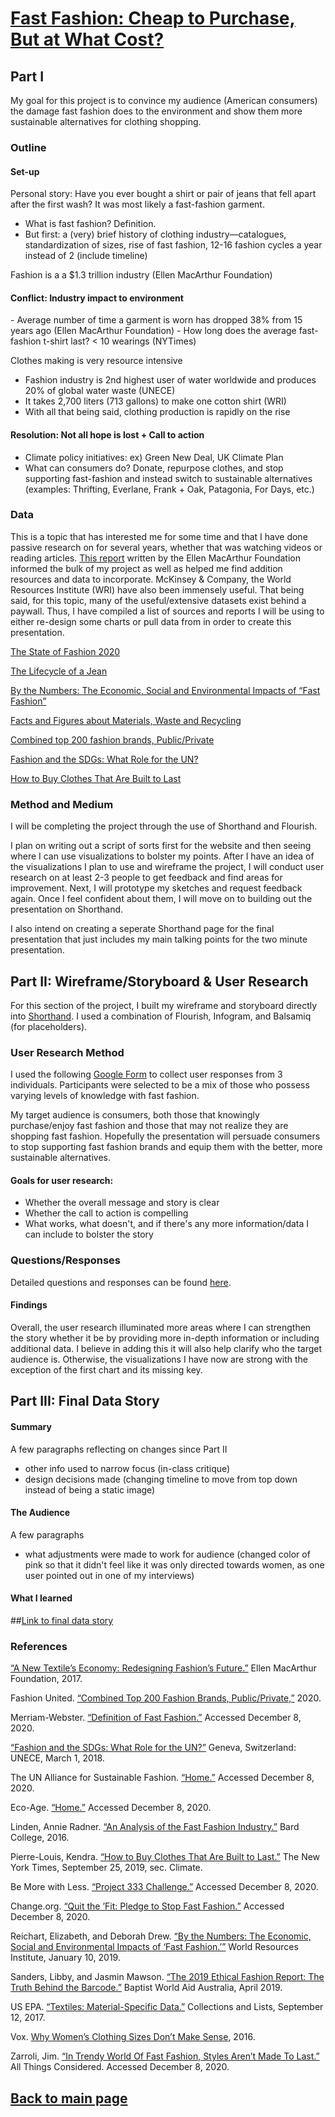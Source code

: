 # [Fast Fashion: Cheap to Purchase, But at What Cost?]( )

## Part I
My goal for this project is to convince my audience (American consumers) the damage fast fashion does to the environment and show them more sustainable alternatives for clothing shopping.

### Outline
#### Set-up
Personal story: Have you ever bought a shirt or pair of jeans that fell apart after the first wash? It was most likely a fast-fashion garment. 
- What is fast fashion? Definition.
- But first: a (very) brief history of clothing industry—catalogues, standardization of sizes, rise of fast fashion, 12-16 fashion cycles a year instead of 2 (include timeline)

Fashion is a a $1.3 trillion industry (Ellen MacArthur Foundation)
<blockquote class="imgur-embed-pub" lang="en" data-id="a/5St0tXC" data-context="false" ><a href="//imgur.com/a/5St0tXC"></a></blockquote><script async src="//s.imgur.com/min/embed.js" charset="utf-8"></script>


#### Conflict: Industry impact to environment
<blockquote class="imgur-embed-pub" lang="en" data-id="a/zWHWQ1m" data-context="false" ><a href="//imgur.com/a/zWHWQ1m"></a></blockquote><script async src="//s.imgur.com/min/embed.js" charset="utf-8"></script>
- Average number of time a garment is worn has dropped 38% from 15 years ago (Ellen MacArthur Foundation)
- How long does the average fast-fashion t-shirt last? < 10 wearings (NYTimes)


Clothes making is very resource intensive
- Fashion industry is 2nd highest user of water worldwide and produces 20% of global water waste (UNECE)
- It takes 2,700 liters (713 gallons) to make one cotton shirt (WRI)
- With all that being said, clothing production is rapidly on the rise

<blockquote class="imgur-embed-pub" lang="en" data-id="a/RvIO2gy" data-context="false" ><a href="//imgur.com/a/RvIO2gy"></a></blockquote><script async src="//s.imgur.com/min/embed.js" charset="utf-8"></script>

#### Resolution: Not all hope is lost + Call to action
- Climate policy initiatives: ex) Green New Deal, UK Climate Plan 
- What can consumers do? Donate, repurpose clothes, and stop supporting fast-fashion and instead switch to sustainable alternatives (examples: Thrifting, Everlane, Frank + Oak, Patagonia, For Days, etc.)
 

### Data
This is a topic that has interested me for some time and that I have done passive research on for several years, whether that was watching videos or reading articles. [This report](https://www.ellenmacarthurfoundation.org/assets/downloads/publications/A-New-Textiles-Economy_Full-Report_Updated_1-12-17.pdf) written by the Ellen MacArthur Foundation informed the bulk of my project as well as helped me find addition resources and data to incorporate. McKinsey & Company, the World Resources Institute (WRI) have also been immensely useful. That being said, for this topic, many of the useful/extensive datasets exist behind a paywall. Thus, I have compiled a list of sources and reports I will be using to either re-design some charts or pull data from in order to create this presentation. 


[The State of Fashion 2020](https://www.mckinsey.com/~/media/McKinsey/Industries/Retail/Our%20Insights/The%20state%20of%20fashion%202020%20Navigating%20uncertainty/The-State-of-Fashion-2020-final.ashx)

[The Lifecycle of a Jean](https://www.levistrauss.com/wp-content/uploads/2015/03/Full-LCA-Results-Deck-FINAL.pdf)

[By the Numbers: The Economic, Social and Environmental Impacts of “Fast Fashion”](https://www.wri.org/blog/2019/01/numbers-economic-social-and-environmental-impacts-fast-fashion)

[Facts and Figures about Materials, Waste and Recycling](https://www.epa.gov/facts-and-figures-about-materials-waste-and-recycling/textiles-material-specific-data#TextilesTableandGraph)

[Combined top 200 fashion brands, Public/Private](https://fashionunited.com/i/top200/)

[Fashion and the SDGs: What Role for the UN?](https://www.unece.org/fileadmin/DAM/RCM_Website/RFSD_2018_Side_event_sustainable_fashion.pdf)

[How to Buy Clothes That Are Built to Last](https://www.nytimes.com/interactive/2019/climate/sustainable-clothing.html)


### Method and Medium
I will be completing the project through the use of Shorthand and Flourish.

I plan on writing out a script of sorts first for the website and then seeing where I can use visualizations to bolster my points. After I have an idea of the visualizations I plan to use and wireframe the project, I will conduct user research on at least 2-3 people to get feedback and find areas for improvement. Next, I will prototype my sketches and request feedback again. Once I feel confident about them, I will move on to building out the presentation on Shorthand.

I also intend on creating a seperate Shorthand page for the final presentation that just includes my main talking points for the two minute presentation. 

## Part II: Wireframe/Storyboard & User Research 
For this section of the project, I built my wireframe and storyboard directly into [Shorthand](https://preview.shorthand.com/Mw6V94oX9wa2qxFI). I used a combination of Flourish, Infogram, and Balsamiq (for placeholders).

### User Research Method
I used the following [Google Form](https://docs.google.com/forms/d/e/1FAIpQLSerrMtXQyCIarJnWUZgv0L4exwRLqsSSR3rcLoKAEEnbPqL-Q/viewform?usp=sf_link) to collect user responses from 3 individuals. Participants were selected to be a mix of those who possess varying levels of knowledge with fast fashion. 

My target audience is consumers, both those that knowingly purchase/enjoy fast fashion and those that may not realize they are shopping fast fashion. Hopefully the presentation will persuade consumers to stop supporting fast fashion brands and equip them with the better, more sustainable alternatives.

#### Goals for user research:
- Whether the overall message and story is clear 
- Whether the call to action is compelling
- What works, what doesn't, and if there's any more information/data I can include to bolster the story

### Questions/Responses

Detailed questions and responses can be found [here](https://anagm17.github.io/ana-garcia-portfolio/googleform.html).

#### Findings
Overall, the user research illuminated more areas where I can strengthen the story whether it be by providing more in-depth information or including additional data. I believe in adding this it will also help clarify who the target audience is. Otherwise, the visualizations I have now are strong with the exception of the first chart and its missing key.

## Part III: Final Data Story

#### Summary
A few paragraphs reflecting on changes since Part II 
- other info used to narrow focus (in-class critique)
- design decisions made (changing timeline to move from top down instead of being a static image)

#### The Audience
A few paragraphs
- what adjustments were made to work for audience (changed color of pink so that it didn't feel like it was only directed towards women, as one user pointed out in one of my interviews)

#### What I learned

##[Link to final data story](https://carnegiemellon.shorthandstories.com/fast-fashion/index.html)

### References

[“A New Textile’s Economy: Redesigning Fashion’s Future.”](http://www.ellenmacarthurfoundation.org/publications) Ellen MacArthur Foundation, 2017. 

Fashion United. [“Combined Top 200 Fashion Brands, Public/Private,”](https://fashionunited.com/i/top200/) 2020. 

Merriam-Webster. [“Definition of Fast Fashion.”](https://www.merriam-webster.com/dictionary/fast+fashion) Accessed December 8, 2020.

[“Fashion and the SDGs: What Role for the UN?”](https://www.unece.org/fileadmin/DAM/RCM_Website/RFSD_2018_Side_event_sustainable_fashion.pdf) Geneva, Switzerland: UNECE, March 1, 2018. 

The UN Alliance for Sustainable Fashion. [“Home.”](https://unfashionalliance.org/) Accessed December 8, 2020. 

Eco-Age. [“Home.”](https://eco-age.com/) Accessed December 8, 2020. 

Linden, Annie Radner. [“An Analysis of the Fast Fashion Industry.”](https://digitalcommons.bard.edu/cgi/viewcontent.cgi?article=1033&context=senproj_f2016) Bard College, 2016. 

Pierre-Louis, Kendra. [“How to Buy Clothes That Are Built to Last.”](https://www.nytimes.com/interactive/2019/climate/sustainable-clothing.html) The New York Times, September 25, 2019, sec. Climate. 

Be More with Less. [“Project 333 Challenge.”](https://bemorewithless.com/project-333-challenge/) Accessed December 8, 2020.

Change.org. [“Quit the ’Fit: Pledge to Stop Fast Fashion.”](https://www.change.org/p/quit-the-fit-pledge-to-stop-fast-fashion) Accessed December 8, 2020.

Reichart, Elizabeth, and Deborah Drew. [“By the Numbers: The Economic, Social and Environmental Impacts of ‘Fast Fashion.’”](https://www.wri.org/blog/2019/01/numbers-economic-social-and-environmental-impacts-fast-fashion) World Resources Institute, January 10, 2019.

Sanders, Libby, and Jasmin Mawson. [“The 2019 Ethical Fashion Report: The Truth Behind the Barcode.”](https://www.change.org/p/quit-the-fit-pledge-to-stop-fast-fashion?use_react=false) Baptist World Aid Australia, April 2019. 

US EPA. [“Textiles: Material-Specific Data.”](https://www.epa.gov/facts-and-figures-about-materials-waste-and-recycling/textiles-material-specific-data) Collections and Lists, September 12, 2017. 

Vox. [Why Women’s Clothing Sizes Don’t Make Sense](https://www.youtube.com/watch?v=7QwlT5f7H1c&ab_channel=Vox), 2016.

Zarroli, Jim. [“In Trendy World Of Fast Fashion, Styles Aren’t Made To Last.”](https://www.npr.org/2013/03/11/174013774/in-trendy-world-of-fast-fashion-styles-arent-made-to-last) All Things Considered. Accessed December 8, 2020. 

 
## [Back to main page](https://anagm17.github.io/ana-garcia-portfolio/)

</p>
